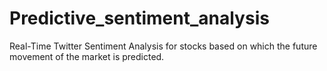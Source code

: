 # Predictive_sentiment_analysis
Real-Time Twitter Sentiment Analysis for stocks based on which the future movement of the market is predicted.
